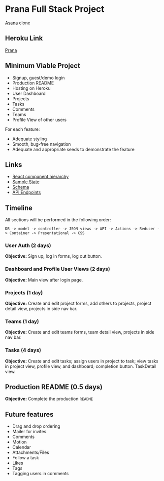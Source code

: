 # Prana Full Stack Project
[Asana](www.asana.com) clone

## Heroku Link
[Prana](www.google.com)

## Minimum Viable Project
* Signup, guest/demo login
* Production README
* Hosting on Heroku
* User Dashboard
* Projects
* Tasks
* Comments
* Teams
* Profile View of other users

For each feature:
 * Adequate styling
 * Smooth, bug-free navigation
 * Adequate and appropriate seeds to demonstrate the feature


## Links
* [React component hierarchy](./component-hierarchy.md)
* [Sample State](./sample-state.md)
* [Schema](./schema.md)
* [API Endpoints](./api-endpoints.md)

## Timeline
All sections will be performed in the following order:

`DB -> model -> controller -> JSON views -> API -> Actions -> Reducer -> Container -> Presentational -> CSS`

### User Auth (2 days)
**Objective:** Sign up, log in forms, log out button.

### Dashboard and Profile User Views (2 days)
**Objective:** Main view after login page.

### Projects (1 day)
**Objective:** Create and edit project forms, add others to projects, project detail view, projects in side nav bar.

### Teams (1 day)
**Objective:** Create and edit teams forms, team detail view, projects in side nav bar.

### Tasks (4 days)
**Objective:** Create and edit tasks; assign users in project to task; view tasks in project view, profile view, and dashboard; completion button. TaskDetail view.

## Production README (0.5 days)
**Objective:** Complete the production `README`

## Future features
* Drag and drop ordering
* Mailer for invites
* Comments
* Motion
* Calendar
* Attachments/Files
* Follow a task
* Likes
* Tags
* Tagging users in comments
